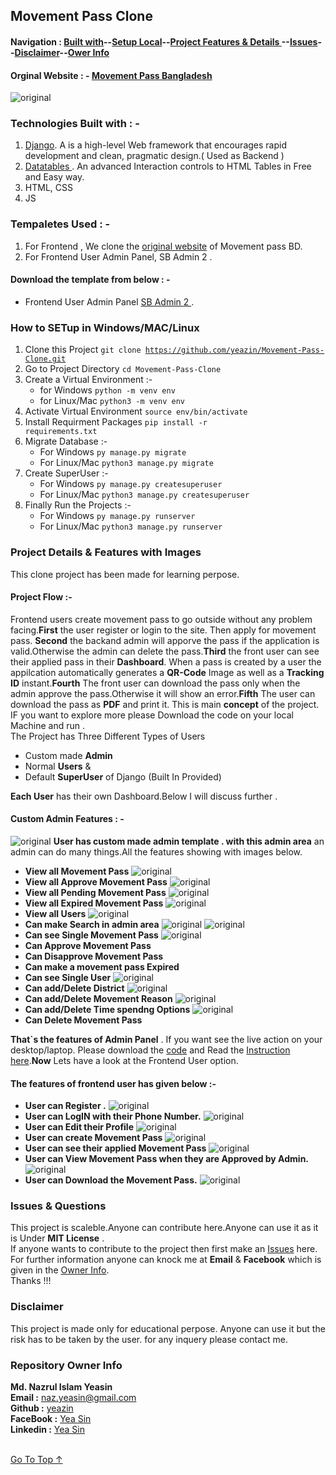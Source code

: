 ##  Movement Pass Clone 
#### Navigation : [Built with](#technologies-built-with----)--[Setup Local](#how-to-setup-in-windowsmaclinux)--[Project Features & Details ](#project-details--features-with-images)--[Issues](#issues--questions)--[Disclaimer](#disclaimer)--[Ower Info ](#repository-owner-info) 

#### Orginal Website : - [Movement Pass Bangladesh](https://movementpass.police.gov.bd/)
![original](readme/original.png)
### Technologies Built with  : -
1. [Django](https://www.djangoproject.com/). A is a high-level Web framework that encourages rapid development and clean, pragmatic design.( Used as Backend )
2. [Datatables ](https://datatables.net/). An advanced Interaction controls to HTML Tables in Free and Easy way. 
3. HTML, CSS
4. JS

### Tempaletes Used : -
1. For Frontend , We clone the [original website](http://movementpass.police.gov.bd/) of Movement pass BD. 
2. For Frontend User Admin Panel, SB Admin 2 .

#### Download the template from below : -
* Frontend User Admin Panel [ SB Admin 2 ](https://startbootstrap.com/theme/sb-admin-2).

### How to SETup in Windows/MAC/Linux
1. Clone this Project <code>git clone https://github.com/yeazin/Movement-Pass-Clone.git </code>
2. Go to Project Directory <code>cd Movement-Pass-Clone </code>
3. Create a Virtual Environment :-
    * for Windows <code>python -m venv env </code>
    * for Linux/Mac <code>python3 -m venv env </code>
4. Activate Virtual Environment <code>source env/bin/activate </code>
5. Install Requirment Packages <code>pip install -r requirements.txt</code>
6. Migrate Database :-
    * For Windows <code>py manage.py migrate</code>
    * For Linux/Mac <code>python3 manage.py migrate</code>
7. Create SuperUser :-
    * For Windows <code>py manage.py createsuperuser</code>
    * For Linux/Mac <code>python3 manage.py createsuperuser</code>
8. Finally Run the Projects :-
    * For Windows <code>py manage.py runserver</code>
    * For Linux/Mac <code>python3 manage.py runserver</code>

### Project Details & Features with Images
This clone project has been made for learning perpose.
#### Project Flow :- 
Frontend users create movement pass to go outside without any problem facing.__First__ the user register or login to the site. Then apply for movement pass. __Second__ the backand admin will apporve the pass if the application is valid.Otherwise the admin can delete the pass.__Third__ the front user can see their applied pass in their __Dashboard__. When a pass is created by a user the appilcation automatically generates a __QR-Code__ Image as well as a __Tracking ID__ instant.__Fourth__ The front user can download the pass only when the admin approve the pass.Otherwise it will show an error.__Fifth__ The user can download the pass as __PDF__ and print it.
This is main __concept__ of the project. IF you want to explore more please Download the code on your local Machine and run . 
<br> The Project has Three Different Types of Users <br>

* Custom made __Admin__ 
* Normal __Users__    &
* Default __SuperUser__ of Django (Built In Provided)

__Each User__ has their own Dashboard.Below I will discuss further .
#### __Custom Admin__ Features : -
![original](readme/admin-area.png)
__User has custom made admin template . with this admin area__ an admin can do many things.All the features showing with images below. 
* __View all Movement Pass__ 
![original](readme/all-pass.png)
* __View all Approve Movement Pass__
![original](readme/approve.png)
* __View all Pending Movement Pass__
![original](readme/pending.png)
* __View all Expired Movement Pass__
![original](readme/expire.png)
* __View all Users__
![original](readme/all-users.png)
* __Can make Search in admin area__
![original](readme/search.png)
![original](readme/search-out.png)
* __Can see Single Movement Pass__
![original](readme/single-reason.png)
* __Can Approve Movement Pass__
* __Can Disapprove Movement Pass__
* __Can make a movement pass Expired__
* __Can see Single User__
![original](readme/single-user.png)
* __Can add/Delete District__
![original](readme/district.png)
* __Can add/Delete Movement Reason__
![original](readme/reason.png)
* __Can add/Delete Time spendng Options__
![original](readme/time.png)
* __Can Delete Movement Pass__

__That`s the features of Admin Panel__ . If you want see the live action on your desktop/laptop. Please download the [code](https://github.com/yeazin/Movement-Pass-Clone) and Read the [Instruction here](#how-to-setup-in-windowsmaclinux).__Now__ Lets have a look at the Frontend User option. <br>
#### The features of frontend user __has given below :-__ 
* __User can __Register__ .__
![original](readme/register.png)
* __User can LogIN with their __Phone Number__.__
![original](readme/login.png)
* __User can Edit their Profile__
![original](readme/edit.png)
* __User can create Movement Pass__
![original](readme/apply.png)
* __User can see their applied Movement Pass__
![original](readme/collect.png)
* __User can View Movement Pass when they are Approved by Admin.__
![original](readme/see.png)
* __User can Download the Movement Pass.__
![original](readme/pdf.png)






 


### Issues & Questions
This project is scaleble.Anyone can contribute here.Anyone can use it as it is Under __MIT License__ .<br>
If anyone wants to contribute to the project then first make an [Issues](https://github.com/yeazin/Movement-Pass-Clone/issues) here.<br>
For further information anyone can knock me at __Email__ & __Facebook__ which is given in the [Owner Info](#repository-owner-info). <br>
Thanks !!!<br>
### Disclaimer
This project is made only for educational perpose. Anyone can use it but the risk has to be taken by the user.
for any inquery please contact me. 

### Repository Owner Info 

__Md. Nazrul Islam Yeasin__ <br>
__Email :__ [ naz.yeasin@gmail.com ](mailto:naz.yeasin@gmail.com) <br>
__Github :__ [yeazin](https://github.com/yeazin)<br>
__FaceBook :__ [Yea Sin](https://facebook.com/yeariha.farsin) <br>
__Linkedin :__ [Yea Sin](https://www.linkedin.com/in/yeazin/)
<br>
<br>

[Go To Top ↑ ](#movement-pass-clone)  